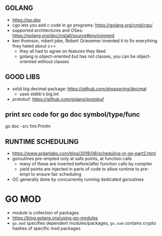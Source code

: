 ## GOLANG
- https://go.dev
- cgo lets you add c code in go programs: https://golang.org/cmd/cgo/
- supported architectures and OSes: https://golang.org/doc/install/source#environment
- ken thomson, robert pike, Robert Griesemer invented it to fix everything they hated about c++
    - they all had to agree on features they liked
    - golang is object-oriented _but_ has not classes, you can be object-oriented without classes

## GOOD LIBS
- solid big decimal package: https://github.com/shopspring/decimal
    - uses stdlib's big.Int
- protobuf: https://github.com/golang/protobuf

## print src code for go doc symbol/type/func
go doc -src fmt.Println

## RUNTIME SCHEDULING
- https://www.ardanlabs.com/blog/2018/08/scheduling-in-go-part2.html
- goroutines pre-empted only at safe points, at function calls
    - many of these are inserted before/after function calls by compiler
    - yield points are injected in parts of code to allow runtime to pre-empt to ensure fair scheduling
- GC generally done by concurrently running dedicated goroutines

# GO MOD
- module is collection of packages
- https://blog.golang.org/using-go-modules
- `go.mod` specifies dependent modules/packages, `go.sum` contains crypto hashes of specific mod packages
